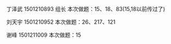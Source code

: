 
丁泽武  1501210893 组长 本次做题：15、18、83(15,18以前传过了)

刘天宇  1501210952 本次做题：26、217、121

谢峰    1501211009 本次做题：15
